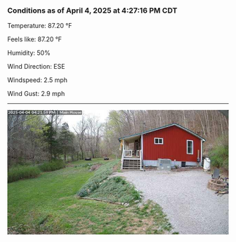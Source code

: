 ### Conditions as of April 4, 2025 at 4:27:16 PM CDT 

Temperature: 87.20 &deg;F

Feels like: 87.20 &deg;F

Humidity: 50%

Wind Direction: ESE

Windspeed: 2.5 mph

Wind Gust: 2.9 mph

---

<img src="./images/latest.jpeg"/>

